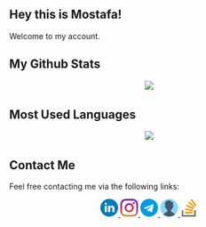 ## Hey this is Mostafa! 
Welcome to my account.

## My Github Stats

<p align="center">

<img src="https://github-readme-stats.vercel.app/api?username=MostafaGhadimi&show_icons=True"/>
</p>

## Most Used Languages

<p align="center">

<img src="https://github-readme-stats.vercel.app/api/top-langs/?username=mostafaghadimi&layout=compact"/>

</p>

## Contact Me

Feel free contacting me via the following links:

<div align="center">
        <a href="https://www.linkedin.com/in/mostafaghadimi/">
            <img src="./icons/linkedin.png" width=32/>
        </a>
        <a href="https://www.instagram.com/mostafaaghadimi/">
            <img src="./icons/instagram.png">
        </a>
        <a href="https://t.me/mostafaghadimii">
            <img src="./icons/telegram.png">
        <a href="https://mostafaghadimi.github.io/">
            <img src="./icons/user.png"/>
        </a>
        <a href="https://stackoverflow.com/users/7310077/mostafa-ghadimi">
            <img src="./icons/stack-overflow.png">
        </a>
</div>